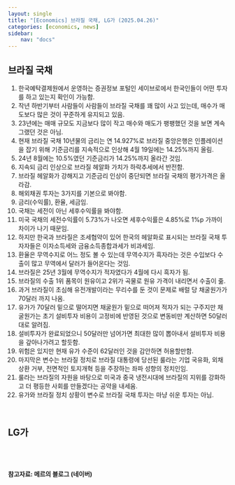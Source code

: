 ```yaml
---
layout: single
title: "[Economics] 브라질 국채, LG가 (2025.04.26)"
categories: [economics, news]
sidebar:
    nav: "docs"
---
```


## 브라질 국채
1. 한국예탁결제원에서 운영하는 증권정보 포털인 세이브로에서 한국인들이 어떤 투자를 하고 있는지 확인이 가능함.
1. 작년 하반기부터 사람들이 사람들이 브라질 국채를 꽤 많이 사고 있는데, 매수가 매도보다 많은 것이 꾸준하게 유지되고 있음.
1. 23년에는 매매 규모도 지금보다 많이 작고 매수와 매도가 팽팽했던 것을 보면 계속 그랬던 것은 아님.
1. 현재 브라질 국채 10년물의 금리는 연 14.927%로 브라질 중앙은행은 인플레이션을 잡기 위해 기준금리를 지속적으로 인상해 4월 19일에는 14.25%까지 올림.
1. 24년 8월에는 10.5%였던 기준금리가 14.25%까지 올라간 것임.
1. 지속되 금리 인상으로 브라질 헤알화 가치가 하락추세에서 반전함.
1. 브라질 헤알화가 강해지고 기준금리 인상이 중단되면 브라질 국채의 평가가격은 올라감.
1. 해외채권 투자는 3가지를 기본으로 봐야함.
1. 금리(수익률), 환율, 세금임.
1. 국채는 세전이 아닌 세후수익률을 봐야함.
1. 미국 국채의 세전수익률이 5.73%가 나오면 세후수익률은 4.85%로 1%p 가까이 차이가 나기 때문임.
1. 하지만 한국과 브라질은 조세협약이 있어 한국의 헤알화로 표시되는 브라질 국채 투자자들은 이자소득세와 금융소득종합과세가 비과세임.
1. 환율은 무역수지로 어느 정도 볼 수 있는데 무역수지가 흑자라는 것은 수입보다 수출이 많고 무역에서 달러가 들어온다는 것임.
1. 브라질은 25년 3월에 무역수지가 적자였다가 4월에 다시 흑자가 됨.
1. 브라질의 수출 1위 품목이 원유이고 2위가 곡물로 원유 가격이 내리면서 수출이 줆.
1. 과거 브라질이 초심해 유전개발이라는 무리수를 둔 것이 문제로 배럴 당 채굴원가가 70달러 까지 나옴.
1. 유가가 70달러 밑으로 떨어지면 채굴원가 밑으로 떠어져 적자가 되는 구주지만 채굴원가는 초기 설비투자 비용이 고정비에 반영된 것으로 변동비만 계산하면 50달러 대로 알려짐.
1. 설비투자가 완료되었으니 50달러만 넘어가면 최대한 많이 뽑아내서 설비투자 비용을 갚아나가려고 할듯함.
1. 위험은 있지만 현재 유가 수준이 62달러인 것을 감안하면 허용할만함.
1. 마지막은 변수는 브라질 정치로 브라질 대통령에 당선된 룰라는 기업 국유화, 외채 상환 거부, 전면적인 토지개혁 등을 주장하는 좌파 성향의 정치인임.
1. 룰라는 브라질의 자원을 바탕으로 미국과 중국 냉전시대에 브라질의 지위를 강화하고 더 평등한 사회를 만들겠다는 공약을 내세움.
1. 유가와 브라질 정치 상황이 변수로 브라질 국채 투자는 마냥 쉬운 투자는 아님.


<br/>

## LG가




<br/>
<br/>

#### 참고자료: 메르의 블로그 (네이버) 